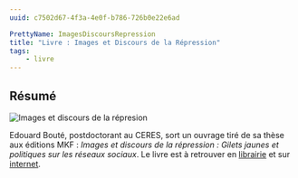 ```yaml
---
uuid: c7502d67-4f3a-4e0f-b786-726b0e22e6ad

PrettyName: ImagesDiscoursRepression 
title: "Livre : Images et Discours de la Répression"
tags:
    - livre
---
```


## Résumé

![Images et discours de la répresion](cover.jpg)

Edouard Bouté, postdoctorant au CERES, sort un ouvrage tiré de sa thèse aux éditions MKF : *Images et discours de la répression : Gilets jaunes et politiques sur les réseaux sociaux*. Le livre est à retrouver en [librairie](https://www.placedeslibraires.fr/livre/9782493458148-images-et-discours-de-la-repression-gilets-jaunes-et-policiers-sur-les-reseaux-sociaux-edouard-boute/) et sur [internet](https://www.editionsmkf.com/produit/images-discours-repression/).